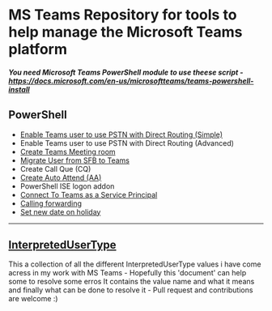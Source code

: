 # MS Teams Repository for tools to help manage the Microsoft Teams platform

##### You need Microsoft Teams PowerShell module to use theese script - https://docs.microsoft.com/en-us/microsoftteams/teams-powershell-install

## PowerShell
* [Enable Teams user to use PSTN with Direct Routing (Simple)](https://github.com/vFrohn/MSTeams/blob/main/EnableTeamsUser-Simple.ps1)
* Enable Teams user to use PSTN with Direct Routing (Advanced)
* [Create Teams Meeting room](https://github.com/vFrohn/MSTeams/blob/main/CreateTeamsMeetingRoom.ps1)
* [Migrate User from SFB to Teams](https://github.com/vFrohn/MSTeams/blob/main/MigrateUserFromSFBtoTeams.ps1)
* Create Call Que (CQ)
* [Create Auto Attend (AA)](https://github.com/vFrohn/MSTeams/blob/main/CreateAutoAttendant(AA).ps1)
* PowerShell ISE logon addon
* [Connect To Teams as a Service Principal](https://github.com/vFrohn/MSTeams/blob/main/ConnectToTeams-ServicePrincipal.ps1)
* [Calling forwarding](https://github.com/vFrohn/MSTeams/blob/main/Callforwarding.Ps1)
* [Set new date on holiday](https://github.com/vFrohn/MSTeams/blob/main/SetNewDateOnHolidayInTeams.ps1)

-----------------------------------------------------------------------------------------------------------------------------------------------------------------------------------

## [InterpretedUserType](https://github.com/vFrohn/MSTeams/blob/main/InterpretedUserType.md)

This a collection of all the different InterpretedUserType values i have come acress in my work with MS Teams - Hopefully this 'document' can help some to resolve some erros
It contains the value name and what it means and finally what can be done to resolve it - Pull request and contributions are welcome :)


